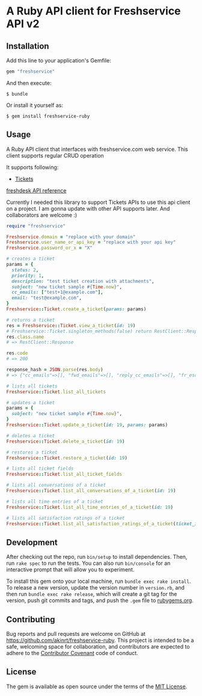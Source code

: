 # A Ruby API client for Freshservice API v2

## Installation

Add this line to your application's Gemfile:

```ruby
gem "freshservice"
```

And then execute:

    $ bundle

Or install it yourself as:

    $ gem install freshservice-ruby

## Usage

A Ruby API client that interfaces with freshservice.com web service. This client supports regular CRUD operation

It supports following:

- [Tickets](https://developer.freshservice.com/api/#tickets)

[freshdesk API reference](https://developer.freshdesk.com/api/)

Currently I needed this library to support Tickets APIs to use this api client on a project. I am gonna update with other API supports later. And collaborators are welcome :)

```ruby
require "freshservice"

Freshservice.domain = "replace with your domain"
Freshservice.user_name_or_api_key = "replace with your api key"
Freshservice.password_or_x = "X"

# creates a ticket
params = {
  status: 2,
  priority: 1,
  description: "test ticket creation with attachments",
  subject: "new ticket sample #{Time.now}",
  cc_emails: ["test+1@example.com"],
  email: "test@example.com",
}
Freshservice::Ticket.create_a_ticket(params: params)

# returns a ticket
res = Freshservice::Ticket.view_a_ticket(id: 19)
# Freshservice::Ticket.singleton_methods(false) return RestClient::Response instance
res.class.name
# => RestClient::Response

res.code
# => 200

response_hash = JSON.parse(res.body)
# => {"cc_emails"=>[], "fwd_emails"=>[], "reply_cc_emails"=>[], "fr_escalated"=>false, "spam"=>false, "email_config_id"=>nil, "group_id"=>nil, "priority"=>1, "requester_id"=>27000314885, "responder_id"=>nil, "source"=>2, "company_id"=>nil, "status"=>2, "subject"=>"new ticket sample 2017-04-06 16:07:20 +0900", "to_emails"=>nil, "product_id"=>nil, "id"=>19, "type"=>nil, "due_by"=>"2017-05-26T09:00:00Z", "fr_due_by"=>"2017-04-07T04:00:00Z", "is_escalated"=>false, "description"=>"<div>test ticket creation with attachments</div>", "description_text"=>"test ticket creation with attachments", "custom_fields"=>{"subcategory"=>nil, "category"=>nil, "featurecomponent"=>nil, "apiplugin"=>nil, "account_country"=>nil, "solution"=>nil}, "created_at"=>"2017-04-06T06:06:42Z", "updated_at"=>"2017-04-06T09:11:32Z", "tags"=>[], "attachments"=>[]}

# lists all tickets
Freshservice::Ticket.list_all_tickets

# updates a ticket
params = {
  subject: "new ticket sample #{Time.now}",
}
Freshservice::Ticket.update_a_ticket(id: 19, params: params)

# deletes a ticket
Freshservice::Ticket.delete_a_ticket(id: 19)

# restores a ticket
Freshservice::Ticket.restore_a_ticket(id: 19)

# lists all ticket fields
Freshservice::Ticket.list_all_ticket_fields

# lists all conversations of a ticket
Freshservice::Ticket.list_all_conversations_of_a_ticket(id: 19)

# lists all time entries of a ticket
Freshservice::Ticket.list_all_time_entries_of_a_ticket(id: 19)

# lists all satisfaction ratings of a ticket
Freshservice::Ticket.list_all_satisfaction_ratings_of_a_ticket(ticket_id: 1)
```

## Development

After checking out the repo, run `bin/setup` to install dependencies. Then, run `rake spec` to run the tests. You can also run `bin/console` for an interactive prompt that will allow you to experiment.

To install this gem onto your local machine, run `bundle exec rake install`. To release a new version, update the version number in `version.rb`, and then run `bundle exec rake release`, which will create a git tag for the version, push git commits and tags, and push the `.gem` file to [rubygems.org](https://rubygems.org).

## Contributing

Bug reports and pull requests are welcome on GitHub at https://github.com/akinrt/freshservice-ruby. This project is intended to be a safe, welcoming space for collaboration, and contributors are expected to adhere to the [Contributor Covenant](http://contributor-covenant.org) code of conduct.


## License

The gem is available as open source under the terms of the [MIT License](http://opensource.org/licenses/MIT).
